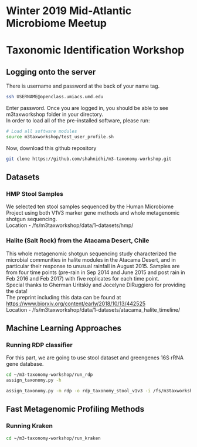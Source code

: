 # Winter 2019 Mid-Atlantic Microbiome Meetup
# Taxonomic Identification Workshop

## Logging onto the server
There is username and password at the back of your name tag.
```bash
ssh USERNAME@openclass.umiacs.umd.edu
```
Enter password. Once you are logged in, you should be able to see m3taxworkshop folder in your directory. <br />
In order to load all of the pre-installed software, please run:

```bash
# Load all software modules
source m3taxworkshop/test_user_profile.sh
```
Now, download this github repository 
```bash
git clone https://github.com/shahnidhi/m3-taxonomy-workshop.git
```
## Datasets 

### HMP Stool Samples 

We selected ten stool samples sequenced by the Human Microbiome Project using both V1V3 marker gene methods and whole metagenomic shotgun sequencing. <br />
Location - /fs/m3taxworkshop/data/1-datasets/hmp/

### Halite (Salt Rock) from the Atacama Desert, Chile 

This whole metagenomic shotgun sequencing study characterized the microbial communities in halite modules in the Atacama Desert, and in particular their response to unusual rainfall in August 2015. Samples are from four time points (pre-rain in Sep 2014 and June 2015 and post rain in Feb 2016 and Feb 2017) with five replicates for each time point. <br />
Special thanks to Gherman Uritskiy and Jocelyne DiRuggiero for providing the data! <br />
The preprint including this data can be found at https://www.biorxiv.org/content/early/2018/10/13/442525 <br />
Location - /fs/m3taxworkshop/data/1-datasets/atacama_halite_timeline/

## Machine Learning Approaches 
### Running RDP classifier
For this part, we are going to use stool dataset and greengenes 16S rRNA gene database. 
```bash
cd ~/m3-taxonomy-workshop/run_rdp
assign_taxonomy.py -h

assign_taxonomy.py -m rdp -o rdp_taxonomy_stool_v1v3 -i /fs/m3taxworkshop/data/1-datasets/hmp/stool_sample_subset_rep_set_filtered_final.fna
```
## Fast Metagenomic Profiling Methods
### Running Kraken
```bash
cd ~/m3-taxonomy-workshop/run_kraken

```
